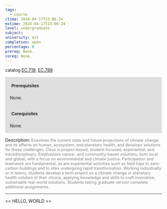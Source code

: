 ```yaml
---
tags:
  - course
ctime: 2024-04-17T23:06:24
mstime: 2024-04-17T23:06:24
level: undergraduate
subject: 
university: mit
completion: open
percentage: 0
prereq: None.
coreq: None.
---
```


catalog [EC.719](http://student.mit.edu/catalog/mECa.html#EC.719), [EC.789](http://student.mit.edu/catalog/mECa.html#EC.789)

<span style="display: block; padding: 15px; background-color: rgb(100, 100, 100, 0.2);"><font id="m_prereq3866_0" style="display: block; font-family: Arial, sans-serif; font-weight: bold; padding: 5px">Prerequisites</font><br><span id="prereq3866_0">None.</span></span>
<span style="display: block; padding: 15px; background-color: rgb(100, 100, 100, 0.2);"><font id="m_coreq3866_0" style="display: block; font-family: Arial, sans-serif; font-weight: bold; padding: 5px">Corequisites</font><br><span id="coreq3866_0">None.</span></span>

<font style="">Description:</font>
<font style="color: grey; font-size: 0.8rem;">Examines the current state and future projections of climate change and its effects on human, ecosystem, and planetary health, and develops solutions for these challenges. Class is project-based, student-focused, experiential, and transdisciplinary. Emphasizes nature- and community-based solutions, both local and global, with a focus on environmental and climate justice. Participation and teamwork are fundamental, as are experiential activities such as field trips to zero-carbon buildings and to sites undergoing rapid transformation. Working individually or in teams, students develop a term project on a climate change or planetary health solution of their choice, applying knowledge and skills to craft innovative, sustainable real-world solutions. Students taking graduate version complete additional assignments.</font>



---

<< HELLO, WORLD >>
